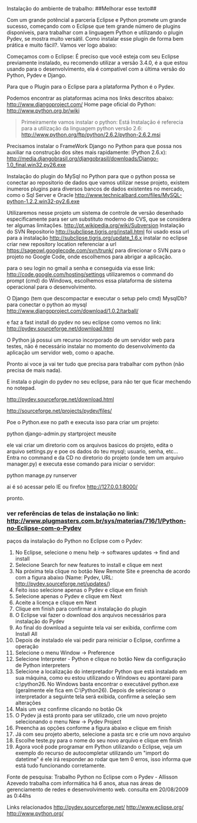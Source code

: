 Instalação do ambiente de trabalho:  ##Melhorar esse texto##

Com um grande potêncial a parceria Eclipse e Python promete um grande sucesso, começando com o Eclipse que tem grande número de plugins disponíveis, para trabalhar com a linguagem Python e utilizando o plugin Pydev, se mostra muito versátil. Como instalar esse plugin de forma bem prática e muito fácil?. Vamos ver logo abaixo:

Começamos com o Eclipse:
É preciso que você esteja com seu Eclipse previamente instalado, eu recomendo utilizar a versão 3.4.0, é a que estou usando para o desenvolvimento, ela é compatível com a última versão do Python, Pydev e Django.

Para que o Plugin para o Eclipse para a plataforma Python é o Pydev.

Podemos encontrar as plataformas acima nos links descritos abaixo:
http://www.djangoproject.com/
Home page oficial do Python: http://www.python.org.br/wiki
> Primeiramente vamos instalar o python:
Está Instalação é referecia para a utilização da linguagem python versão 2.6:  http://www.python.org/ftp/python/2.6.2/python-2.6.2.msi

Precisamos instalar o FrameWork Django no Python para que possa nos auxiliar na construção dos sites mais rapidamente:
(Python 2.6.x): http://media.djangobrasil.org/djangobrasil/downloads/Django-1.0_final.win32.py26.exe

Instalação do plugin do MySql no Python para que o python possa se conectar ao repositorio de dados que vamos utilizar nesse projeto, existem inumeros plugins para diversos bancos de dados existentes no mercado, como o Sql Server e Oracle
http://www.technicalbard.com/files/MySQL-python-1.2.2.win32-py2.6.exe

Utilizaremos nesse projeto um sistema de controle de versão desenhado especificamente para ser um substituto moderno do CVS, que se considera ter algumas limitações.
http://pt.wikipedia.org/wiki/Subversion
Instalação do SVN Repositorio
http://subclipse.tigris.org/install.html foi usado essa url para a instalação http://subclipse.tigris.org/update_1.6.x instalar no eclipse criar new repository location referenciar a url https://sageowl.googlecode.com/svn/trunk/ para direcionar o SVN para o projeto no Google Code, onde escolhemos para abrigar a aplicação.

para o seu login no gmail a senha e conseguida via esse link: http://code.google.com/hosting/settings
utilizaremos o command do prompt (cmd) do Windows, escolhemos essa plataforma de sistema operacional para o desenvolvimento.

O Django (tem que descompactar e executar o setup pelo cmd) MysqlDb? para conectar o python ao mysql
http://www.djangoproject.com/download/1.0.2/tarball/

e faz a fast install do pydev no seu eclipse como vemos no link: http://pydev.sourceforge.net/download.html

O Python já possui um recurso incorporado de um servidor web para testes, não é necessário instalar no momento do desenvolvimento da aplicação um servidor web, como o apache.

Pronto ai voce ja vai ter tudo que precisa para trabalhar com python (não precisa de mais nada).

E instala o plugin do pydev no seu eclipse, para não ter que ficar mechendo no notepad.

http://pydev.sourceforge.net/download.html

http://sourceforge.net/projects/pydev/files/

Poe o Python.exe no path e executa isso para criar um projeto:

python django-admin.py startproject meusite

ele vai criar um diretorio com os arquivos basicos do projeto, edita o arquivo settings.py e poe os dados do teu mysql; usuario, senha, etc... Entra no command e da CD no diretorio do projeto (onde tem um arquivo manager.py) e executa esse comando para iniciar o servidor:

python manage.py runserver

ai é só acessar pelo IE ou firefox http://127.0.0.1:8000/

pronto.


### ver referências de telas de instalação no link: http://www.plugmasters.com.br/sys/materias/716/1/Python-no-Eclipse-com-o-Pydev ####

paços da instalação do Python no Eclipse com o Pydev:
1) No Eclipse, selecione o menu help -> softwares updates -> find and install
2) Selecione Search for new features to install e clique em next
3) Na próxima tela clique no botão New Remote Site e preencha de acordo com a figura abaixo (Name: Pydev, URL: http://pydev.sourceforge.net/updates/)
4) Feito isso selecione apenas o Pydev e clique em finish
5) Selecione apenas o Pydev e clique em Next
6) Aceite a licença e clique em Next
7) Clique em finish para confirmar a instalação do plugin
8) O Eclipse vai fazer o download dos arquivos necessários para instalação do Pydev
9) Ao final do download a seguinte tela vai ser exibida, confirme com Install All
10) Depois de instalado ele vai pedir para reiniciar o Eclipse, confirme a operação
11) Selecione o menu Window -> Preference
12) Selecione Interpreter - Python e clique no botão New da configuração de Python interpreters
13) Selecione a localização do interpretador Python que está instalado em sua máquina, como eu estou utilizando o Windows eu apontarei para c:\python26. No Windows basta encontrar o executável python.exe (geralmente ele fica em C:\Python26). Depois de selecionar o interpretador a seguinte tela será exibida, confirme a seleção sem alterações
14) Mais um vez confirme clicando no botão Ok
15) O Pydev já está pronto para ser utilizado, crie um novo projeto selecionando o menu New -> Pydev Project
16) Preencha as opções conforme a figura abaixo e clique em finish
17) Já com seu projeto aberto, selecione a pasta src e crie um novo arquivo
18) Escolhe teste.py para o nome do seu novo arquivo e clique em finish
19) Agora você pode programar em Python utilizando o Eclipse, veja um exemplo do recurso de autocompletar utilizando um "import do datetime" é ele irá responder ao rodar que tem 0 erros, isso informa que está tudo funcionando corretamente.

Fonte de pesquisa: Trabalho Python no Eclipse com o Pydev - Allisson Azevedo trabalha com informática há 6 anos, atua nas áreas de gerenciamento de redes e desenvolvimento web.
consulta em 20/08/2009 as 0:44hs

Links relacionados
http://pydev.sourceforge.net/
http://www.eclipse.org/
http://www.python.org/
